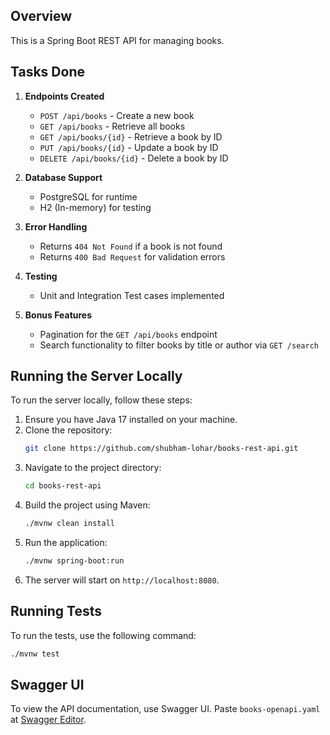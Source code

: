 ## Overview

This is a Spring Boot REST API for managing books.

## Tasks Done

1. **Endpoints Created**

   - `POST /api/books` - Create a new book
   - `GET /api/books` - Retrieve all books
   - `GET /api/books/{id}` - Retrieve a book by ID
   - `PUT /api/books/{id}` - Update a book by ID
   - `DELETE /api/books/{id}` - Delete a book by ID

2. **Database Support**

   - PostgreSQL for runtime
   - H2 (In-memory) for testing

3. **Error Handling**

   - Returns `404 Not Found` if a book is not found
   - Returns `400 Bad Request` for validation errors

4. **Testing**

   - Unit and Integration Test cases implemented

5. **Bonus Features**
   - Pagination for the `GET /api/books` endpoint
   - Search functionality to filter books by title or author via `GET /search`

## Running the Server Locally

To run the server locally, follow these steps:

1. Ensure you have Java 17 installed on your machine.
2. Clone the repository:
   ```bash
   git clone https://github.com/shubham-lohar/books-rest-api.git
   ```
3. Navigate to the project directory:
   ```bash
   cd books-rest-api
   ```
4. Build the project using Maven:
   ```bash
   ./mvnw clean install
   ```
5. Run the application:
   ```bash
   ./mvnw spring-boot:run
   ```
6. The server will start on `http://localhost:8080`.

## Running Tests

To run the tests, use the following command:

```bash
./mvnw test
```

## Swagger UI

To view the API documentation, use Swagger UI. Paste `books-openapi.yaml` at [Swagger Editor](https://editor.swagger.io/).
